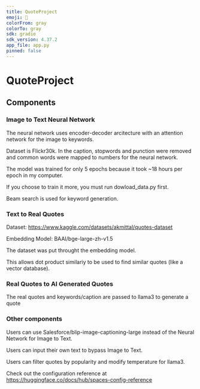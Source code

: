 ```yaml
---
title: QuoteProject
emoji: 🤖
colorFrom: gray
colorTo: gray
sdk: gradio
sdk_version: 4.37.2
app_file: app.py
pinned: false
---
```


# QuoteProject

## Components

### Image to Text Neural Network

The neural network uses encoder-decoder arcitecture with an attention network for the image to keywords.

Dataset is Flickr30k. In the caption, stopwords and punction were removed and common words were mapped to numbers for the neural network.

The model was trained for only 5 epochs because it took ~18 hours per epoch in my computer.

If you choose to train it more, you must run dowload_data.py first.

Beam search is used for keyword generation.

### Text to Real Quotes

Dataset: https://www.kaggle.com/datasets/akmittal/quotes-dataset

Embedding Model: BAAI/bge-large-zh-v1.5

The dataset was put throught the embedding model.

This allows dot product similariy to be used to find similar quotes (like a vector database).

### Real Quotes to AI Generated Quotes

The real quotes and keywords/caption are passed to llama3 to generate a quote

### Other components

Users can use Salesforce/blip-image-captioning-large instead of the Neural Network for Image to Text.

Users can input their own text to bypass Image to Text.

Users can filter quotes by popularity and modify temperature for llama3.

Check out the configuration reference at https://huggingface.co/docs/hub/spaces-config-reference
